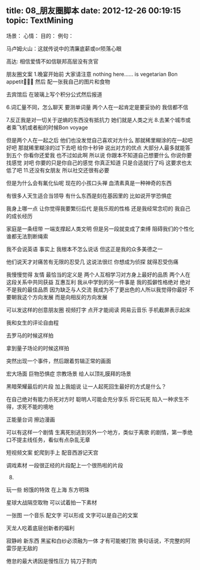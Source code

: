 title: 08_朋友圈脚本
date: 2012-12-26 00:19:15
topic: TextMining
---

场景：
心情：
目的：
例句：

马卢姆火山：这就传说中的清廉底薪或or陨落心眼

高达: 相信爱情不如信联邦高层没有贪官


朋友圈文案
1.晚宴开始前
大家请注意
nothing here……
is vegetarian
Bon appetit🍺🍺🍺
然后 配一张我自己的图片和食物

去宾馆后 在玻璃上写个积分公式然后报道

6.词汇量不同，怎么聊天 要测单词量
两个人在一起肯定是要妥协的 我信都不信

7.反正我是对一切关于逆熵的东西没有抵抗力 她们就是人类之光
8.去某个城市或者乘飞机或者船的时候Bon voyage

但是两个人在一起之后
他们也没发觉自己喜欢对方什么
那就稀里糊涂的在一起吧
好吧 那就稀里糊涂的过下去吧
给你十秒钟 说出对方的优点
大部分人最多就能答到五个
你看你还爱我
也不过如此啊
所以说 你跟本不知道自己想要什么
你说你要找感觉
对吧 你要的只是你自己的感觉
你真正知道
只是合适就行了吗
这要求也太低了吧
11.还没有女朋友 所以社交还很有必要

但是为什么会有氟化仙呢
现在的小孩口头禅
血清素真是一种神奇的东西

有很多人天生适合当领导
有什么东西是刻在基因里的
比如说开学恐惧症

我身上哪一点
让你觉得我要繁衍后代
是我乐观的性格
还是我经常念叨的
我自己的成长经历

家庭是一条纽带
一端支撑起人类文明
但是另一段就变成了束缚
阻碍我们的个性化
谁都无法割断绳索

我不会说英语
事实上 我根本不怎么说话
但这正是我的众多美德之一

他们说天才对痛苦有无限的忍受几
这说法很烂
你想成为侦探
就得忍受伤痛

我慢慢觉得
友情 最恰当的定义是
两个人互相学习对方身上最好的品质
两个人在这段关系中共同获益 互惠互利
我从中学到的另一件事是
我的孤僻性格绝对
绝对不是我的最佳品质
因为缺乏与人交流
我成为不了更出色的人所以我觉得你最好
不要朝我这个方向发展
而是向相反的方向发展


可以发这样的创意朋友圈
视频打字
点开才能阅读
网易云音乐
手机截屏表示起床

我和女生的评论自由程


去罗马的时候这样拍

拿到量子场论的时候这样拍


突然出现一个事件，然后跟着剪辑正常的画面

宏大场面 巨物恐惧症 宗教场景
给人以顶礼膜拜的场景


黑暗荣耀最后的片段
加上我姐说
让一人起死回生最好的方式是什么？

在自己绝对有能力杀死对方时
聪明人可能会充分享乐 将它玩死
陷入一种求生不得，求死不能的境地

正能量台词 擦边漫画

可以有这样一个剧情
生离死别逃到另外一个地方，类似于离歌
的剧情，第一季绝口不提主线任务，看似有点杂乱无章

短视频文案
蛇爬到手上
配音西游记天宫


调戏素材
一段很正经的片段配上一个很热啦的片段

8.

玩一些 蚓饿的特效 在上海 东方明珠

星球大战隔空取物 可以试着拍一下素材

一张图 一个音乐 配文字 可以形成 文字可以是自己的文案

天龙人吃着底层创新者的福利

寂静岭 新东西
黑鲨和白纱必须融为一体
才有可能被打败
换句话说，不完整的阿雷莎是无敌的

倦怠的最大诱因是慢性压力
钝刀子割肉

